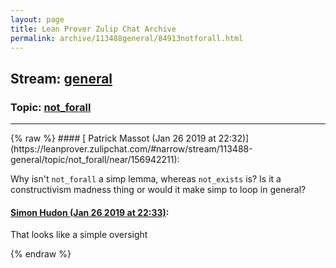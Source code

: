 ```yaml
---
layout: page
title: Lean Prover Zulip Chat Archive 
permalink: archive/113488general/84913notforall.html
---
```


## Stream: [general](https://leanprover-community.github.io/archive/113488general/index.html)
### Topic: [not_forall](https://leanprover-community.github.io/archive/113488general/84913notforall.html)

---

<base href="https://leanprover.zulipchat.com">
{% raw %}
#### [ Patrick Massot (Jan 26 2019 at 22:32)](https://leanprover.zulipchat.com/#narrow/stream/113488-general/topic/not_forall/near/156942211):
<p>Why isn't <code>not_forall</code> a simp lemma, whereas <code>not_exists</code> is? Is it a constructivism madness thing or would it make simp to loop in general?</p>

#### [ Simon Hudon (Jan 26 2019 at 22:33)](https://leanprover.zulipchat.com/#narrow/stream/113488-general/topic/not_forall/near/156942225):
<p>That looks like a simple oversight</p>


{% endraw %}
